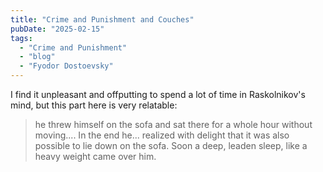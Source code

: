```yaml
---
title: "Crime and Punishment and Couches"
pubDate: "2025-02-15"
tags:
  - "Crime and Punishment"
  - "blog"
  - "Fyodor Dostoevsky"
---
```


I find it unpleasant and offputting to spend a lot of time in Raskolnikov's mind, but this part here is very relatable:

> he threw himself on the sofa and sat there for a whole hour without moving.... 
> In the end he... realized with delight that it was also possible to lie down on the sofa. 
> Soon a deep, leaden sleep, like a heavy weight came over him.